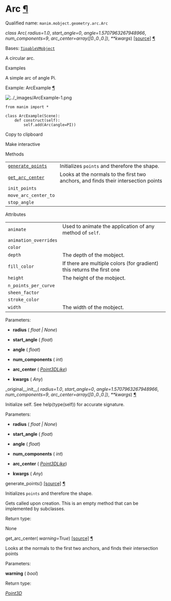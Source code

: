 # Arc [¶](https://docs.manim.community/en/stable/reference/manim.mobject.geometry.arc.Arc.html\#arc "Link to this heading")

Qualified name: `manim.mobject.geometry.arc.Arc`

_class_ Arc( _radius=1.0_, _start\_angle=0_, _angle=1.5707963267948966_, _num\_components=9_, _arc\_center=array(\[0.,0.,0.\])_, _\*\*kwargs_) [\[source\]](https://docs.manim.community/en/stable/_modules/manim/mobject/geometry/arc.html#Arc) [¶](https://docs.manim.community/en/stable/reference/manim.mobject.geometry.arc.Arc.html#manim.mobject.geometry.arc.Arc "Link to this definition")

Bases: [`TipableVMobject`](https://docs.manim.community/en/stable/reference/manim.mobject.geometry.arc.TipableVMobject.html#manim.mobject.geometry.arc.TipableVMobject "manim.mobject.geometry.arc.TipableVMobject")

A circular arc.

Examples

A simple arc of angle Pi.

Example: ArcExample [¶](https://docs.manim.community/en/stable/reference/manim.mobject.geometry.arc.Arc.html#arcexample)

![../_images/ArcExample-1.png](https://docs.manim.community/en/stable/_images/ArcExample-1.png)

```
from manim import *

class ArcExample(Scene):
    def construct(self):
        self.add(Arc(angle=PI))

```

Copy to clipboard

Make interactive

Methods

|     |     |
| --- | --- |
| [`generate_points`](https://docs.manim.community/en/stable/reference/manim.mobject.geometry.arc.Arc.html#manim.mobject.geometry.arc.Arc.generate_points "manim.mobject.geometry.arc.Arc.generate_points") | Initializes `points` and therefore the shape. |
| [`get_arc_center`](https://docs.manim.community/en/stable/reference/manim.mobject.geometry.arc.Arc.html#manim.mobject.geometry.arc.Arc.get_arc_center "manim.mobject.geometry.arc.Arc.get_arc_center") | Looks at the normals to the first two anchors, and finds their intersection points |
| `init_points` |  |
| `move_arc_center_to` |  |
| `stop_angle` |  |

Attributes

|     |     |
| --- | --- |
| `animate` | Used to animate the application of any method of `self`. |
| `animation_overrides` |  |
| `color` |  |
| `depth` | The depth of the mobject. |
| `fill_color` | If there are multiple colors (for gradient) this returns the first one |
| `height` | The height of the mobject. |
| `n_points_per_curve` |  |
| `sheen_factor` |  |
| `stroke_color` |  |
| `width` | The width of the mobject. |

Parameters:

- **radius** ( _float_ _\|_ _None_)

- **start\_angle** ( _float_)

- **angle** ( _float_)

- **num\_components** ( _int_)

- **arc\_center** ( [_Point3DLike_](https://docs.manim.community/en/stable/reference/manim.typing.html#manim.typing.Point3DLike "manim.typing.Point3DLike"))

- **kwargs** ( _Any_)


\_original\_\_init\_\_( _radius=1.0_, _start\_angle=0_, _angle=1.5707963267948966_, _num\_components=9_, _arc\_center=array(\[0.,0.,0.\])_, _\*\*kwargs_) [¶](https://docs.manim.community/en/stable/reference/manim.mobject.geometry.arc.Arc.html#manim.mobject.geometry.arc.Arc._original__init__ "Link to this definition")

Initialize self. See help(type(self)) for accurate signature.

Parameters:

- **radius** ( _float_ _\|_ _None_)

- **start\_angle** ( _float_)

- **angle** ( _float_)

- **num\_components** ( _int_)

- **arc\_center** ( [_Point3DLike_](https://docs.manim.community/en/stable/reference/manim.typing.html#manim.typing.Point3DLike "manim.typing.Point3DLike"))

- **kwargs** ( _Any_)


generate\_points() [\[source\]](https://docs.manim.community/en/stable/_modules/manim/mobject/geometry/arc.html#Arc.generate_points) [¶](https://docs.manim.community/en/stable/reference/manim.mobject.geometry.arc.Arc.html#manim.mobject.geometry.arc.Arc.generate_points "Link to this definition")

Initializes `points` and therefore the shape.

Gets called upon creation. This is an empty method that can be implemented by
subclasses.

Return type:

None

get\_arc\_center( _warning=True_) [\[source\]](https://docs.manim.community/en/stable/_modules/manim/mobject/geometry/arc.html#Arc.get_arc_center) [¶](https://docs.manim.community/en/stable/reference/manim.mobject.geometry.arc.Arc.html#manim.mobject.geometry.arc.Arc.get_arc_center "Link to this definition")

Looks at the normals to the first two
anchors, and finds their intersection points

Parameters:

**warning** ( _bool_)

Return type:

[_Point3D_](https://docs.manim.community/en/stable/reference/manim.typing.html#manim.typing.Point3D "manim.typing.Point3D")